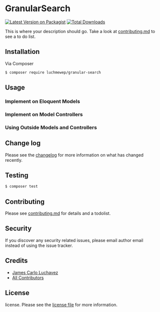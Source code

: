 # GranularSearch

[![Latest Version on Packagist][ico-version]][link-packagist]
[![Total Downloads][ico-downloads]][link-downloads]

This is where your description should go. Take a look at [contributing.md](contributing.md) to see a to do list.

## Installation

Via Composer

```bash
$ composer require luchmewep/granular-search
```

## Usage

### Implement on Eloquent Models

### Implement on Model Controllers

### Using Outside Models and Controllers


## Change log

Please see the [changelog](changelog.md) for more information on what has changed recently.

## Testing

```bash
$ composer test
```

## Contributing

Please see [contributing.md](contributing.md) for details and a todolist.

## Security

If you discover any security related issues, please email author email instead of using the issue tracker.

## Credits

-   [James Carlo Luchavez][link-author]
-   [All Contributors][link-contributors]

## License

license. Please see the [license file](license.md) for more information.

[ico-version]: https://img.shields.io/packagist/v/luchmewep/granular-search.svg?style=flat-square
[ico-downloads]: https://img.shields.io/packagist/dt/luchmewep/granular-search.svg?style=flat-square
[ico-travis]: https://img.shields.io/travis/luchmewep/granular-search/master.svg?style=flat-square
[ico-styleci]: https://styleci.io/repos/12345678/shield
[link-packagist]: https://packagist.org/packages/luchmewep/granular-search
[link-downloads]: https://packagist.org/packages/luchmewep/granular-search
[link-travis]: https://travis-ci.org/luchmewep/granular-search
[link-styleci]: https://styleci.io/repos/12345678
[link-author]: https://github.com/luchmewep
[link-contributors]: ../../contributors
